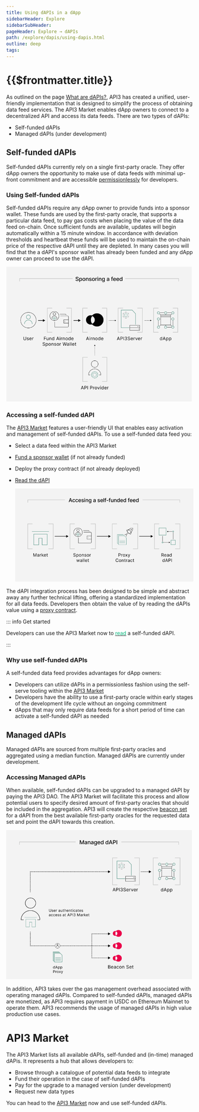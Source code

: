 ```yaml
---
title: Using dAPIs in a dApp
sidebarHeader: Explore
sidebarSubHeader:
pageHeader: Explore → dAPIs
path: /explore/dapis/using-dapis.html
outline: deep
tags:
---
```


<PageHeader/>

<SearchHighlight/>

<FlexStartTag/>

# {{$frontmatter.title}}

As outlined on the page [What are dAPIs?](/explore/dapis/what-are-dapis.md),
API3 has created a unified, user-friendly implementation that is designed to
simplify the process of obtaining data feed services. The API3 Market enables
dApp owners to connect to a decentralized API and access its data feeds. There
are two types of dAPIs:

- Self-funded dAPIs
- Managed dAPIs (under development)

## Self-funded dAPIs

Self-funded dAPIs currently rely on a single first-party oracle. They offer dApp
owners the opportunity to make use of data feeds with minimal up-front
commitment and are accessible
[permissionlessly<ExternalLinkImage/>](https://www.gemini.com/en-US/cryptopedia/what-is-permissionless-crypto-permissionlessness-blockchain)
for developers.

### Using Self-funded dAPIs

Self-funded dAPIs require any dApp owner to provide funds into a sponsor wallet.
These funds are used by the first-party oracle, that supports a particular data
feed, to pay gas costs when placing the value of the data feed on-chain. Once
sufficient funds are available, updates will begin automatically within a 15
minute window. In accordance with deviation thresholds and heartbeat these funds
will be used to maintain the on-chain price of the respective dAPI until they
are depleted. In many cases you will find that the a dAPI's sponsor wallet has
already been funded and any dApp owner can proceed to use the dAPI.

  <img src="../assets/images/Sponsoring_a_feed_overview.png" style="width:500px">

<!--::: info Developer info

dAPI implmentation to your solidity contract is simple, learn more [within this
starter kit](link to API3 DAO starter kit).

:::-->

<!--Self-funded dAPIs currently rely on a single first-party oracle and projects utilizing these in production and high value use cases should consider the risk and security implications.
Read more in our
[security considerations](/explore/dapis/security-considerations.md)-->

### Accessing a self-funded dAPI

The [API3 Market<ExternalLinkImage/>](https://market.api3.org) features a
user-friendly UI that enables easy activation and management of self-funded
dAPIs. To use a self-funded data feed you:

- Select a data feed within the API3 Market
- [Fund a sponsor wallet](/guides/dapis/subscribing-self-funded-dapis/) (if not
  already funded)
- Deploy the proxy contract (if not already deployed)
- [Read the dAPI](/guides/dapis/read-self-funded-dapi/)

  <img src="../assets/images/self_funded_market_process_notext.png" style="width:500px">

The dAPI integration process has been designed to be simple and abstract away
any further technical lifting, offering a standardized implementation for all
data feeds. Developers then obtain the value of by reading the dAPIs value using
a [proxy contract](/reference/dapis/understand/proxy-contracts.md).

::: info Get started

Developers can use the API3 Market now to
[<span style="color:rgb(16, 185, 129);">read</span>](/guides/dapis/read-self-funded-dapi/)
a self-funded dAPI.

:::

### Why use self-funded dAPIs

A self-funded data feed provides advantages for dApp owners:

- Developers can utilize dAPIs in a permissionless fashion using the self-serve
  tooling within the
  [API3 Market<ExternalLinkImage/>](https://market.api3.org/dapis)
- Developers have the ability to use a first-party oracle within early stages of
  the development life cycle without an ongoing commitment
- dApps that may only require data feeds for a short period of time can activate
  a self-funded dAPI as needed

<!--Additionally, the API3 Market provides an intuitive interface to check the
status of respective self-funded dAPIs and fund them accordingly.-->

## Managed dAPIs

Managed dAPIs are sourced from multiple first-party oracles and aggregated using
a median function. Managed dAPIs are currently under development.

### Accessing Managed dAPIs

When available, self-funded dAPIs can be upgraded to a managed dAPI by paying
the API3 DAO. The API3 Market will facilitate this process and allow potential
users to specify desired amount of first-party oracles that should be included
in the aggregation. API3 will create the respective
[beacon set](/reference/dapis/understand/index.md) for a dAPI from the best
available first-party oracles for the requested data set and point the dAPI
towards this creation.

 <img src="../assets/images/Managed_dAPI_visual.png" style="width:500px">

In addition, API3 takes over the gas management overhead associated with
operating managed dAPIs. Compared to self-funded dAPIs, managed dAPIs are
monetized, as API3 requires payment in USDC on Ethereum Mainnet to operate them.
API3 recommends the usage of managed dAPIs in high value production use cases.

# API3 Market

The API3 Market lists all available dAPIs, self-funded and (in-time) managed
dAPis. It represents a hub that allows developers to:

- Browse through a catalogue of potential data feeds to integrate
- Fund their operation in the case of self-funded dAPIs
- Pay for the upgrade to a managed version (under development)
- Request new data types

You can head to the
[API3 Market<ExternalLinkImage/>](https://market.api3.org/dapis) now and use
self-funded dAPIs.

<FlexEndTag/>
